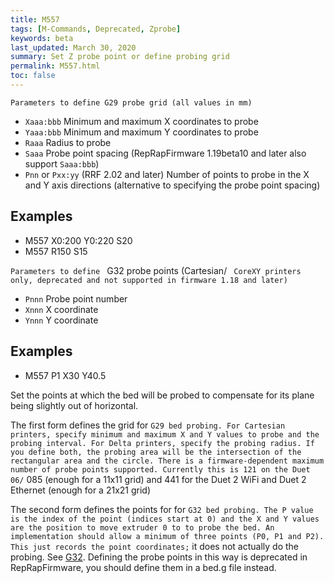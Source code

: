 ```yaml
---
title: M557
tags: [M-Commands, Deprecated, Zprobe] 
keywords: beta 
last_updated: March 30, 2020 
summary: Set Z probe point or define probing grid 
permalink: M557.html
toc: false 
---
```



`Parameters to define G29 probe grid (all values in mm)`

* `Xaaa:bbb` Minimum and maximum X coordinates to probe
* `Yaaa:bbb` Minimum and maximum Y coordinates to probe
* `Raaa` Radius to probe
* `Saaa` Probe point spacing (RepRapFirmware 1.19beta10 and later also support `Saaa:bbb`)
* `Pnn` or `Pxx:yy` (RRF 2.02 and later) Number of points to probe in the X and Y axis directions (alternative to specifying the probe point spacing)

## Examples

* M557 X0:200 Y0:220 S20
* M557 R150 S15

`Parameters to define ` G32 probe points (Cartesian/ ` CoreXY printers only, deprecated and not supported in firmware 1.18 and later)`

* `Pnnn` Probe point number
* `Xnnn` X coordinate
* `Ynnn` Y coordinate

## Examples

* M557 P1 X30 Y40.5

Set the points at which the bed will be probed to compensate for its plane being slightly out of horizontal.

The first form defines the grid for ` G29 bed probing. For Cartesian printers, specify minimum and maximum X and Y values to probe and the probing interval. For Delta printers, specify the probing radius. If you define both, the probing area will be the intersection of the rectangular area and the circle. There is a firmware-dependent maximum number of probe points supported. Currently this is 121 on the Duet 06/ ` 085 (enough for a 11x11 grid) and 441 for the Duet 2 WiFi and Duet 2 Ethernet (enough for a 21x21 grid)

The second form defines the points for for ` G32 bed probing. The P value is the index of the point (indices start at 0) and the X and Y values are the position to move extruder 0 to to probe the bed. An implementation should allow a minimum of three points (P0, P1 and P2). This just records the point coordinates; `  it does not actually do the probing. See [G32](G32.html). Defining the probe points in this way is deprecated in RepRapFirmware, you should define them in a bed.g file instead.

